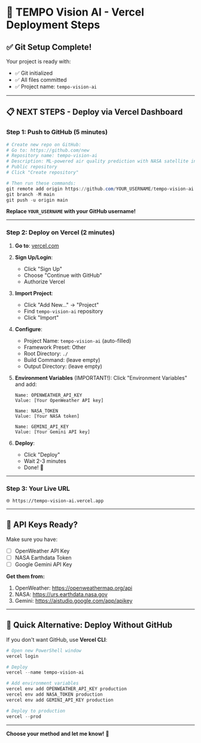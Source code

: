 # 🚀 TEMPO Vision AI - Vercel Deployment Steps

## ✅ Git Setup Complete!

Your project is ready with:
- ✅ Git initialized
- ✅ All files committed
- ✅ Project name: `tempo-vision-ai`

---

## 📋 NEXT STEPS - Deploy via Vercel Dashboard

### **Step 1: Push to GitHub** (5 minutes)

```powershell
# Create new repo on GitHub:
# Go to: https://github.com/new
# Repository name: tempo-vision-ai
# Description: ML-powered air quality prediction with NASA satellite integration
# Public repository
# Click "Create repository"

# Then run these commands:
git remote add origin https://github.com/YOUR_USERNAME/tempo-vision-ai.git
git branch -M main
git push -u origin main
```

**Replace `YOUR_USERNAME` with your GitHub username!**

---

### **Step 2: Deploy on Vercel** (2 minutes)

1. **Go to**: [vercel.com](https://vercel.com)

2. **Sign Up/Login**: 
   - Click "Sign Up"
   - Choose "Continue with GitHub"
   - Authorize Vercel

3. **Import Project**:
   - Click "Add New..." → "Project"
   - Find `tempo-vision-ai` repository
   - Click "Import"

4. **Configure**:
   - Project Name: `tempo-vision-ai` (auto-filled)
   - Framework Preset: Other
   - Root Directory: `./`
   - Build Command: (leave empty)
   - Output Directory: (leave empty)
   
5. **Environment Variables** (IMPORTANT!):
   Click "Environment Variables" and add:
   
   ```
   Name: OPENWEATHER_API_KEY
   Value: [Your OpenWeather API key]
   
   Name: NASA_TOKEN
   Value: [Your NASA token]
   
   Name: GEMINI_API_KEY
   Value: [Your Gemini API key]
   ```

6. **Deploy**:
   - Click "Deploy"
   - Wait 2-3 minutes
   - Done! 🎉

---

### **Step 3: Your Live URL**

```
🌐 https://tempo-vision-ai.vercel.app
```

---

## 🔑 API Keys Ready?

Make sure you have:
- [ ] OpenWeather API Key
- [ ] NASA Earthdata Token
- [ ] Google Gemini API Key

**Get them from:**
1. OpenWeather: https://openweathermap.org/api
2. NASA: https://urs.earthdata.nasa.gov
3. Gemini: https://aistudio.google.com/app/apikey

---

## 🎯 Quick Alternative: Deploy Without GitHub

If you don't want GitHub, use **Vercel CLI**:

```powershell
# Open new PowerShell window
vercel login

# Deploy
vercel --name tempo-vision-ai

# Add environment variables
vercel env add OPENWEATHER_API_KEY production
vercel env add NASA_TOKEN production
vercel env add GEMINI_API_KEY production

# Deploy to production
vercel --prod
```

---

**Choose your method and let me know!** 🚀
